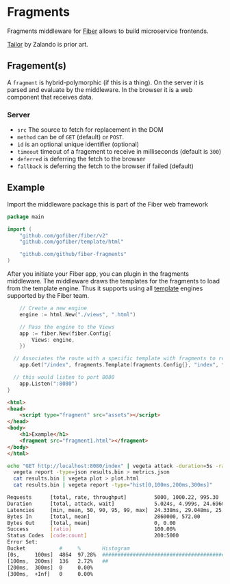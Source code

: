 # Fragments

Fragments middleware for [Fiber](https://github.com/gofiber/fiber) allows to build microservice frontends.

[Tailor](https://github.com/zalando/tailor) by Zalando is prior art.

## Fragement(s)

A `fragment` is hybrid-polymorphic (if this is a thing). On the server it is parsed and evaluate by the middleware. In the browser it is a web component that receives data.

### Server

* `src` The source to fetch for replacement in the DOM
* `method` can be of `GET` (default) or `POST`.
* `id` is an optional unique identifier (optional)
* `timeout` timeout of a fragement to receive in milliseconds (default is `300`)
* `deferred` is deferring the fetch to the browser
* `fallback` is deferring the fetch to the browser if failed (default)

## Example

Import the middleware package this is part of the Fiber web framework

```go
package main

import (
	"github.com/gofiber/fiber/v2"
	"github.com/gofiber/template/html"

	"github.com/github/fiber-fragments"
)
```

After you initiate your Fiber app, you can plugin in the fragments middleware. The middleware draws the templates for the fragments to load from the template engine. Thus it supports using all [template](https://github.com/gofiber/template) engines supported by the Fiber team.

```go
	// Create a new engine
	engine := html.New("./views", ".html")

	// Pass the engine to the Views
	app := fiber.New(fiber.Config{
		Views: engine,
	})

  // Associates the route with a specific template with fragments to render
	app.Get("/index", fragments.Template(fragments.Config{}, "index", fiber.Map{}, "layouts/main"))

  // this would listen to port 8080
	app.Listen(":8080")
}
```

```html
<html>
<head>
    <script type="fragment" src="assets"></script>
</head>
<body>
    <h1>Example</h1>
    <fragment src="fragment1.html"></fragment>
</body>
</html>

```

```bash
echo "GET http://localhost:8080/index" | vegeta attack -duration=5s -rate 1000 | tee results.bin | vegeta report
  vegeta report -type=json results.bin > metrics.json
  cat results.bin | vegeta plot > plot.html
  cat results.bin | vegeta report -type="hist[0,100ms,200ms,300ms]"

Requests      [total, rate, throughput]         5000, 1000.22, 995.30
Duration      [total, attack, wait]             5.024s, 4.999s, 24.696ms
Latencies     [min, mean, 50, 90, 95, 99, max]  24.338ms, 29.048ms, 25.207ms, 28.564ms, 33.894ms, 136.354ms, 148.563ms
Bytes In      [total, mean]                     2860000, 572.00
Bytes Out     [total, mean]                     0, 0.00
Success       [ratio]                           100.00%
Status Codes  [code:count]                      200:5000
Error Set:
Bucket           #     %       Histogram
[0s,     100ms]  4864  97.28%  ########################################################################
[100ms,  200ms]  136   2.72%   ##
[200ms,  300ms]  0     0.00%
[300ms,  +Inf]   0     0.00%

```
